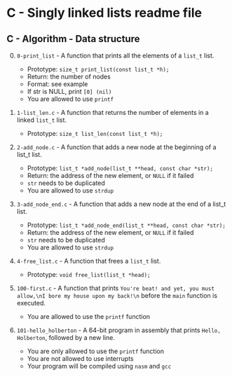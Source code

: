 # C - Singly linked lists readme file
## C - Algorithm - Data structure

0. `0-print_list` - A function that prints all the elements of a `list_t` list.

	* Prototype: `size_t print_list(const list_t *h);`
	* Return: the number of nodes
	* Format: see example
	* If str is NULL, print `[0] (nil)`
	* You are allowed to use `printf`

1. `1-list_len.c` - A function that returns the number of elements in a linked `list_t` list.

	* Prototype: `size_t list_len(const list_t *h);`

2. `2-add_node.c` - A function that adds a new node at the beginning of a list_t list.

	* Prototype: `list_t *add_node(list_t **head, const char *str);`
	* Return: the address of the new element, or `NULL` if it failed
	* `str` needs to be duplicated
	* You are allowed to use `strdup`

3. `3-add_node_end.c` - A function that adds a new node at the end of a list_t list.

	* Prototype: `list_t *add_node_end(list_t **head, const char *str);`
	* Return: the address of the new element, or `NULL` if it failed
	* `str` needs to be duplicated
	* You are allowed to use `strdup`

4. `4-free_list.c` - A function that frees a `list_t` list.

	* Prototype: `void free_list(list_t *head);`

5. `100-first.c` - A function that prints `You're beat! and yet, you must allow,\nI bore my house upon my back!\n` before the `main` function is executed.

	* You are allowed to use the `printf` function

6. `101-hello_holberton` - A 64-bit program in assembly that prints `Hello, Holberton`, followed by a new line.

	* You are only allowed to use the `printf` function
	* You are not allowed to use interrupts
	* Your program will be compiled using `nasm` and `gcc`

